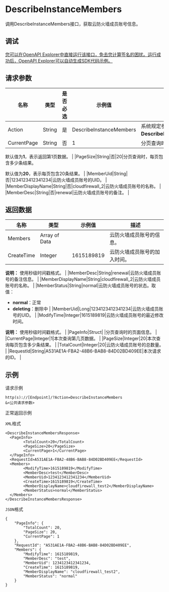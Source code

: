 # DescribeInstanceMembers

调用DescribeInstanceMembers接口，获取云防火墙成员账号信息。

## 调试

[您可以在OpenAPI Explorer中直接运行该接口，免去您计算签名的困扰。运行成功后，OpenAPI Explorer可以自动生成SDK代码示例。](https://api.aliyun.com/#product=Cloudfw&api=DescribeInstanceMembers&type=RPC&version=2017-12-07)

## 请求参数

|名称|类型|是否必选|示例值|描述|
|--|--|----|---|--|
|Action|String|是|DescribeInstanceMembers|系统规定参数。取值：**DescribeInstanceMembers**。 |
|CurrentPage|String|否|1|分页查询时，返回第几页数据。

 默认值为**1**，表示返回第1页数据。 |
|PageSize|String|否|20|分页查询时，每页包含多少条结果。

 默认值为**20**，表示每页包含20条结果。 |
|MemberUid|String|否|1234123412341234|云防火墙成员账号的UID。 |
|MemberDisplayName|String|否|cloudfirewall\_2|云防火墙成员账号的名称。 |
|MemberDesc|String|否|renewal|云防火墙成员账号的备注。 |

## 返回数据

|名称|类型|示例值|描述|
|--|--|---|--|
|Members|Array of Data| |云防火墙成员账号的信息。 |
|CreateTime|Integer|1615189819|云防火墙成员账号的加入时间。

 **说明：** 使用秒级时间戳格式。 |
|MemberDesc|String|renewal|云防火墙成员账号的备注信息。 |
|MemberDisplayName|String|cloudfirewall\_2|云防火墙成员账号的名称。 |
|MemberStatus|String|normal|云防火墙成员账号的状态。取值：

 -   **normal**：正常
-   **deleting**：删除中 |
|MemberUid|Long|1234123412341234|云防火墙成员账号的UID。 |
|ModifyTime|Integer|1615189819|云防火墙成员账号的最近修改时间。

 **说明：** 使用秒级时间戳格式。 |
|PageInfo|Struct| |分页查询时的页面信息。 |
|CurrentPage|Integer|1|本次查询第几页数据。 |
|PageSize|Integer|20|本次查询每页包含多少条结果。 |
|TotalCount|Integer|20|云防火墙成员账号的总数量。 |
|RequestId|String|A531AE1A-FBA2-48B6-BAB8-84D02BD409EE|本次请求的ID。 |

## 示例

请求示例

```
http(s)://[Endpoint]/?Action=DescribeInstanceMembers
&<公共请求参数>
```

正常返回示例

`XML`格式

```
<DescribeInstanceMembersResponse>
  <PageInfo>
        <TotalCount>20</TotalCount>
        <PageSize>20</PageSize>
        <CurrentPage>1</CurrentPage>
  </PageInfo>
  <RequestId>A531AE1A-FBA2-48B6-BAB8-84D02BD409EE</RequestId>
  <Members>
        <ModifyTime>1615189819</ModifyTime>
        <MemberDesc>test</MemberDesc>
        <MemberUid>1234123412341234</MemberUid>
        <CreateTime>1615189819</CreateTime>
        <MemberDisplayName>cloudfirewall_test2</MemberDisplayName>
        <MemberStatus>normal</MemberStatus>
  </Members>
</DescribeInstanceMembersResponse>
```

`JSON`格式

```
{
    "PageInfo": {
        "TotalCount": 20,
        "PageSize": 20,
        "CurrentPage": 1
    },
    "RequestId": "A531AE1A-FBA2-48B6-BAB8-84D02BD409EE",
    "Members": {
        "ModifyTime": 1615189819,
        "MemberDesc": "test",
        "MemberUid": 1234123412341234,
        "CreateTime": 1615189819,
        "MemberDisplayName": "cloudfirewall_test2",
        "MemberStatus": "normal"
    }
}
```

